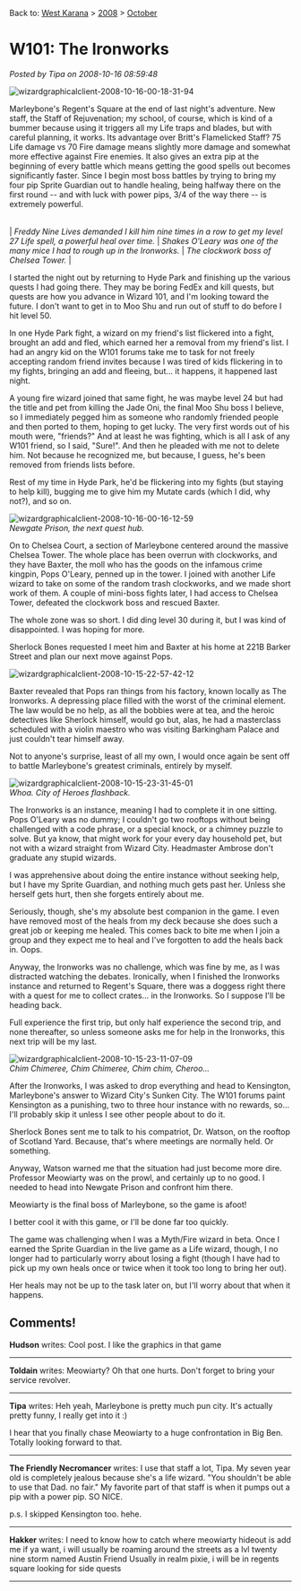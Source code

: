 Back to: [West Karana](/posts/westkarana.md) > [2008](/posts/2008/westkarana.md) > [October](./westkarana.md)
# W101: The Ironworks

*Posted by Tipa on 2008-10-16 08:59:48*

![](../../../uploads/2008/10/wizardgraphicalclient-2008-10-16-00-18-31-94.jpg "wizardgraphicalclient-2008-10-16-00-18-31-94")

Marleybone's Regent's Square at the end of last night's adventure. New staff, the Staff of Rejuvenation; my school, of course, which is kind of a bummer because using it triggers all my Life traps and blades, but with careful planning, it works. Its advantage over Britt's Flamelicked Staff? 75 Life damage vs 70 Fire damage means slightly more damage and somewhat more effective against Fire enemies. It also gives an extra pip at the beginning of every battle which means getting the good spells out becomes significantly faster. Since I begin most boss battles by trying to bring my four pip Sprite Guardian out to handle healing, being halfway there on the first round -- and with luck with power pips, 3/4 of the way there -- is extremely powerful.





|  |  |  |
| --- | --- | --- |
|
 *Freddy Nine Lives demanded I kill him nine times in a row to get my level 27 Life spell, a powerful heal over time.* |
 *Shakes O'Leary was one of the many mice I had to rough up in the Ironworks.* |
 *The clockwork boss of Chelsea Tower.* |



I started the night out by returning to Hyde Park and finishing up the various quests I had going there. They may be boring FedEx and kill quests, but quests are how you advance in Wizard 101, and I'm looking toward the future. I don't want to get in to Moo Shu and run out of stuff to do before I hit level 50.

In one Hyde Park fight, a wizard on my friend's list flickered into a fight, brought an add and fled, which earned her a removal from my friend's list. I had an angry kid on the W101 forums take me to task for not freely accepting random friend invites because I was tired of kids flickering in to my fights, bringing an add and fleeing, but... it happens, it happened last night.

A young fire wizard joined that same fight, he was maybe level 24 but had the title and pet from killing the Jade Oni, the final Moo Shu boss I believe, so I immediately pegged him as someone who randomly friended people and then ported to them, hoping to get lucky. The very first words out of his mouth were, "friends?" And at least he was fighting, which is all I ask of any W101 friend, so I said, "Sure!". And then he pleaded with me not to delete him. Not because he recognized me, but because, I guess, he's been removed from friends lists before.

Rest of my time in Hyde Park, he'd be flickering into my fights (but staying to help kill), bugging me to give him my Mutate cards (which I did, why not?), and so on.

![](../../../uploads/2008/10/wizardgraphicalclient-2008-10-16-00-16-12-59.jpg "wizardgraphicalclient-2008-10-16-00-16-12-59")  
*Newgate Prison, the next quest hub.*

On to Chelsea Court, a section of Marleybone centered around the massive Chelsea Tower. The whole place has been overrun with clockworks, and they have Baxter, the moll who has the goods on the infamous crime kingpin, Pops O'Leary, penned up in the tower. I joined with another Life wizard to take on some of the random trash clockworks, and we made short work of them. A couple of mini-boss fights later, I had access to Chelsea Tower, defeated the clockwork boss and rescued Baxter.

The whole zone was so short. I did ding level 30 during it, but I was kind of disappointed. I was hoping for more.

Sherlock Bones requested I meet him and Baxter at his home at 221B Barker Street and plan our next move against Pops.

![](../../../uploads/2008/10/wizardgraphicalclient-2008-10-15-22-57-42-12.jpg "wizardgraphicalclient-2008-10-15-22-57-42-12")

Baxter revealed that Pops ran things from his factory, known locally as The Ironworks. A depressing place filled with the worst of the criminal element. The law would be no help, as all the bobbies were at tea, and the heroic detectives like Sherlock himself, would go but, alas, he had a masterclass scheduled with a violin maestro who was visiting Barkingham Palace and just couldn't tear himself away.

Not to anyone's surprise, least of all my own, I would once again be sent off to battle Marleybone's greatest criminals, entirely by myself.

![](../../../uploads/2008/10/wizardgraphicalclient-2008-10-15-23-31-45-01.jpg "wizardgraphicalclient-2008-10-15-23-31-45-01")  
*Whoa. City of Heroes flashback.*

The Ironworks is an instance, meaning I had to complete it in one sitting. Pops O'Leary was no dummy; I couldn't go two rooftops without being challenged with a code phrase, or a special knock, or a chimney puzzle to solve. But ya know, that might work for your every day household pet, but not with a wizard straight from Wizard City. Headmaster Ambrose don't graduate any stupid wizards.

I was apprehensive about doing the entire instance without seeking help, but I have my Sprite Guardian, and nothing much gets past her. Unless she herself gets hurt, then she forgets entirely about me.

Seriously, though, she's my absolute best companion in the game. I even have removed most of the heals from my deck because she does such a great job or keeping me healed. This comes back to bite me when I join a group and they expect me to heal and I've forgotten to add the heals back in. Oops.

Anyway, the Ironworks was no challenge, which was fine by me, as I was distracted watching the debates. Ironically, when I finished the Ironworks instance and returned to Regent's Square, there was a doggess right there with a quest for me to collect crates... in the Ironworks. So I suppose I'll be heading back.

Full experience the first trip, but only half experience the second trip, and none thereafter, so unless someone asks me for help in the Ironworks, this next trip will be my last.

![](../../../uploads/2008/10/wizardgraphicalclient-2008-10-15-23-11-07-09.jpg "wizardgraphicalclient-2008-10-15-23-11-07-09")  
*Chim Chimeree, Chim Chimeree, Chim chim, Cheroo...*

After the Ironworks, I was asked to drop everything and head to Kensington, Marleybone's answer to Wizard City's Sunken City. The W101 forums paint Kensington as a punishing, two to three hour instance with no rewards, so... I'll probably skip it unless I see other people about to do it.

Sherlock Bones sent me to talk to his compatriot, Dr. Watson, on the rooftop of Scotland Yard. Because, that's where meetings are normally held. Or something.

Anyway, Watson warned me that the situation had just become more dire. Professor Meowiarty was on the prowl, and certainly up to no good. I needed to head into Newgate Prison and confront him there.

Meowiarty is the final boss of Marleybone, so the game is afoot!

I better cool it with this game, or I'll be done far too quickly.

The game was challenging when I was a Myth/Fire wizard in beta. Once I earned the Sprite Guardian in the live game as a Life wizard, though, I no longer had to particularly worry about losing a fight (though I have had to pick up my own heals once or twice when it took too long to bring her out).

Her heals may not be up to the task later on, but I'll worry about that when it happens.

## Comments!

**Hudson** writes: Cool post. I like the graphics in that game

---

**Toldain** writes: Meowiarty? Oh that one hurts. Don't forget to bring your service revolver.

---

**Tipa** writes: Heh yeah, Marleybone is pretty much pun city. It's actually pretty funny, I really get into it :)

I hear that you finally chase Meowiarty to a huge confrontation in Big Ben. Totally looking forward to that.

---

**The Friendly Necromancer** writes: I use that staff a lot, Tipa. My seven year old is completely jealous because she's a life wizard. "You shouldn't be able to use that Dad. no fair." My favorite part of that staff is when it pumps out a pip with a power pip. SO NICE.

p.s. I skipped Kensington too. hehe.

---

**Hakker** writes: I need to know how to catch where meowiarty hideout is add me if ya want, i will usually be roaming around the streets as a lvl twenty nine storm named Austin Friend Usually in realm pixie, i will be in regents square looking for side quests

---

